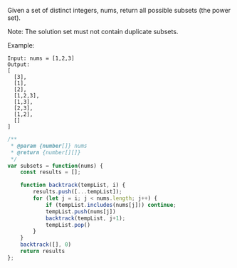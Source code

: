 Given a set of distinct integers, nums, return all possible subsets (the power set).

Note: The solution set must not contain duplicate subsets.

Example:
```
Input: nums = [1,2,3]
Output:
[
  [3],
  [1],
  [2],
  [1,2,3],
  [1,3],
  [2,3],
  [1,2],
  []
]
```

```js
/**
 * @param {number[]} nums
 * @return {number[][]}
 */
var subsets = function(nums) {
    const results = [];

    function backtrack(tempList, i) {
        results.push([...tempList]);
        for (let j = i; j < nums.length; j++) {
            if (tempList.includes(nums[j])) continue;
            tempList.push(nums[j])
            backtrack(tempList, j+1);
            tempList.pop()
        }
    }
    backtrack([], 0)
    return results
};
```